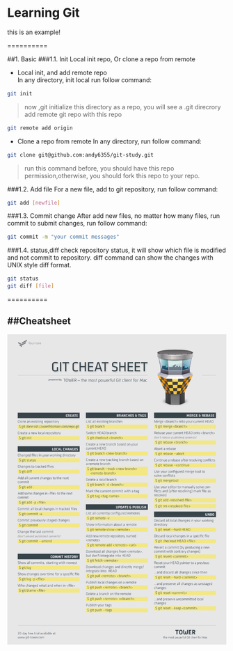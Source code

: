 Learning Git 
==========

this is an example!

==========

##1. Basic
###1.1. Init
Local init repo, Or clone a repo from remote<br>
* Local init, and add remote repo<br>
In any directory, init local run follow command:
```Bash
git init
```
>now ,git initialize this directory as a repo, you will see a .git direcrory<br>
add remote git repo with this repo
```bash
git remote add origin 
```

* Clone a repo from remote
In any directory, run follow command:
```Bash
git clone git@github.com:andy6355/git-study.git
```
>run this command before, you should have this repo permission,otherwise, you should fork this repo to your repo.


###1.2. Add file
For a new file, add to git repository, run follow command:
```Bash
git add [newfile]
```

###1.3. Commit change
After add new files, no matter how many files, run commit to submit changes, run follow command:
```Bash
git commit -m "your commit messages"
```

###1.4. status,diff
check repository status, it will show which file is modified and not commit to repository. diff command can show the changes with UNIX style diff format.
```Bash
git status
git diff [file]
```   

 
==========

##Cheatsheet
---------
![](https://github.com/andy6355/git-study/blob/master/static/cheat-sheet-large01.png "come from : http://www.git-tower.com/blog/assets/2013-05-22-git-cheat-sheet/cheat-sheet-large01.png")



